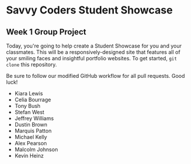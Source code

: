 # Savvy Coders Student Showcase
## Week 1 Group Project

Today, you're going to help create a Student Showcase for you and your classmates. This will be a responsively-designed site that features all of your smiling faces and insightful portfolio websites. To get started, `git clone` this repository.

Be sure to follow our modified GitHub workflow for all pull requests. Good luck!

+ Kiara Lewis
+ Celia Bourrage
+ Tony Bush
+ Stefan West 
+ Jeffrey Williams
+ Dustin Brown
+ Marquis Patton
+ Michael Kelly
+ Alex Pearson
+ Malcolm Johnson
+ Kevin Heinz
